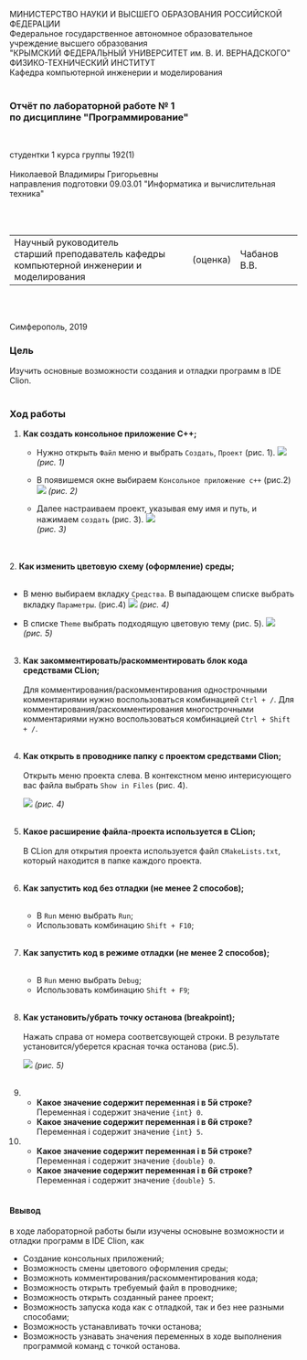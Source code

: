 МИНИСТЕРСТВО НАУКИ  И ВЫСШЕГО ОБРАЗОВАНИЯ РОССИЙСКОЙ ФЕДЕРАЦИИ  
Федеральное государственное автономное образовательное учреждение высшего образования  
"КРЫМСКИЙ ФЕДЕРАЛЬНЫЙ УНИВЕРСИТЕТ им. В. И. ВЕРНАДСКОГО"  
ФИЗИКО-ТЕХНИЧЕСКИЙ ИНСТИТУТ  
Кафедра компьютерной инженерии и моделирования
<br/><br/>
### Отчёт по лабораторной работе № 1<br/> по дисциплине "Программирование"
<br/>

студентки 1 курса группы 192(1)  
<br/>Николаевой Владимиры Григорьевны
<br/>направления подготовки 09.03.01 "Информатика и вычислительная техника" 

<br/><br/>
<table>
<tr><td>Научный руководитель<br/> старший преподаватель кафедры<br/> компьютерной инженерии и моделирования</td>
<td>(оценка)</td>
<td>Чабанов В.В.</td>
</tr>
</table>
<br/><br/>

Симферополь, 2019

### Цель
Изучить основные возможности создания и отладки программ в IDE Clion.
<br/><br/>
### Ход работы

1. **Как создать консольное приложение С++;**

   * Нужно открыть `Файл` меню и выбрать `Создать`, `Проект` (рис. 1). 
  ![](img/1.png)   
  _(рис. 1)_
  
   * В появишемся окне выбираем `Консольное приложение с++` (рис.2)
   ![](img/2.png) 
  _(рис. 2)_

   * Далее настраиваем проект, указывая ему имя и путь, и нажимаем `создать` (рис. 3).
  ![](img/3.png)   
  _(рис. 3)_
  
  <br/><br/>
2. **Как изменить цветовую схему (оформление) среды;**
<br/><br/>

   * В меню выбираем вкладку `Средства`. В выпадающем списке выбрать вкладку `Параметры`. (рис.4)
  ![](img/4.png)
  _(рис. 4)_
  
   * В списке `Theme` выбрать подходящую цветовую тему (рис. 5).
  ![](img/5.png)   
  _(рис. 5)_
<br/><br/>

3. **Как закомментировать/раскомментировать блок кода средствами СLion;**
<br/><br/>
Для комментирования/раскомментирования однострочными комментариями нужно воспользоваться комбинацией `Ctrl + /`.
Для комментирования/раскомментирования многострочными комментариями нужно воспользоваться комбинацией `Ctrl + Shift + /`.
<br/><br/>
4. **Как открыть в проводнике папку с проектом средствами Clion;**
<br/><br/>
Открыть меню проекта слева. В контекстном меню интерисующего вас файла выбрать `Show in Files` (рис. 4).

    ![](img1/14.png)
_(рис. 4)_
<br/><br/>
5. **Какое расширение файла-проекта используется в CLion;**
<br/><br/>
В CLion для открытия проекта используется файл `CMakeLists.txt`, который находится в папке каждого проекта.
<br/><br/>
6. **Как запустить код без отладки (не менее 2 способов);**
<br/><br/>
    * В `Run` меню выбрать `Run`;
    * Использовать комбинацию `Shift + F10`;
<br/><br/>
7. **Как запустить код в режиме отладки (не менее 2 способов);**
<br/><br/>
    * В `Run` меню выбрать `Debug`;
    * Использовать комбинацию `Shift + F9`;
<br/><br/>
8. **Как установить/убрать точку останова (breakpoint);**
<br/><br/>
Нажать справа от номера соответсвующей строки. В результате установится/уберется красная точка останова (рис.5).

    ![](img1/15.png)
    _(рис. 5)_
<br/><br/>
9. 
    * **Какое значение содержит переменная i в 5й строке?**
        Переменная i содержит значение `{int} 0`.
    * **Какое значение содержит переменная i в 6й строке?**
        Переменная i содержит значение `{int} 5`.
10. 
    * **Какое значение содержит переменная i в 5й строке?**
        Переменная i содержит значение `{double} 0`.
    * **Какое значение содержит переменная i в 6й строке?**
        Переменная i содержит значение `{double} 5`.
<br/><br/>

#### Ввывод
в ходе лабораторной работы были изучены основыне возможности и отладки программ в IDE Clion, как
* Создание консольных приложений;
* Возможность смены цветового оформления среды;
* Возможноть комментирования/раскомментирования кода;
* Возможность открыть требуемый файл в проводнике;
* Возможность открыть созданный ранее проект;
* Возможность запуска кода как с отладкой, так и без нее разными способами;
* Возможность устанавливать точки останова;
* Возможность узнавать значения переменных в ходе выполнения программой команд с точкой останова.
